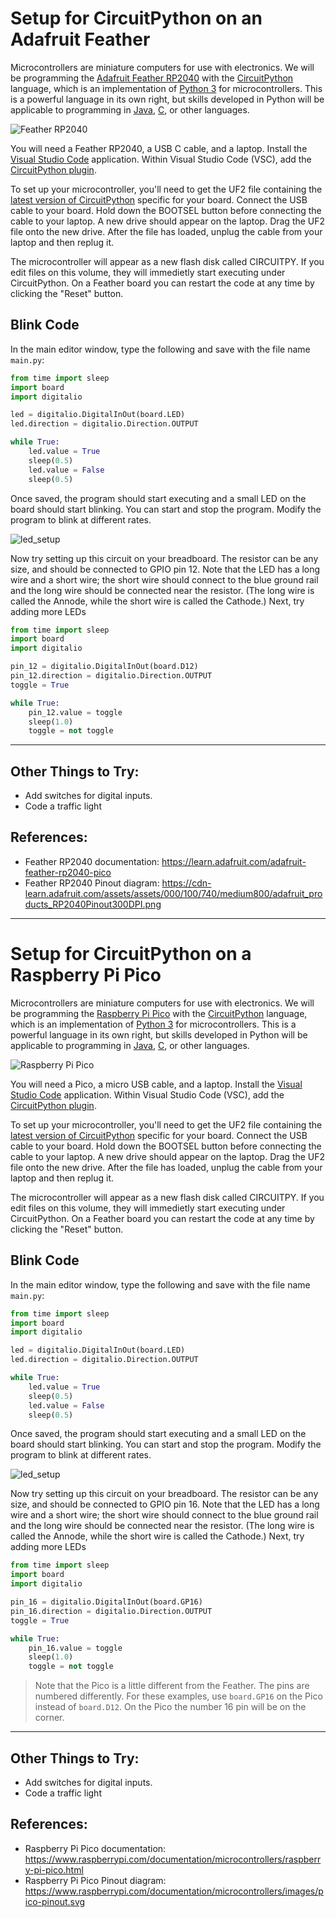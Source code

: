 # Setup for CircuitPython on an Adafruit Feather

Microcontrollers are miniature computers for use with electronics.  We will be programming the [Adafruit Feather RP2040](https://www.adafruit.com/product/4884) with the [CircuitPython](https://circuitpython.org/) language, which is an implementation of [Python 3](https://www.python.org/) for microcontrollers.  This is a powerful language in its own right, but skills developed in Python will be applicable to programming in [Java](https://en.wikipedia.org/wiki/Java_(programming_language)), [C](https://en.wikipedia.org/wiki/C_(programming_language)), or other languages.

![Feather RP2040](./img/feather_rp2040.jpeg)

You will need a Feather RP2040, a USB C cable, and a laptop. Install the [Visual Studio Code](https://code.visualstudio.com/) application.  Within Visual Studio Code (VSC), add the [CircuitPython plugin](https://marketplace.visualstudio.com/items?itemName=joedevivo.vscode-circuitpython).

To set up your microcontroller, you'll need to get the UF2 file containing the [latest version of CircuitPython](https://circuitpython.org/board/adafruit_feather_rp2040/) specific for your board.  Connect the USB cable to your board. Hold down the BOOTSEL button before connecting the cable to your laptop.  A new drive should appear on the laptop.  Drag the UF2 file onto the new drive.  After the file has loaded, unplug the cable from your laptop and then replug it.

The microcontroller will appear as a new flash disk called CIRCUITPY.  If you edit files on this volume, they will immedietly start executing under CircuitPython.  On a Feather board you can restart the code at any time by clicking the "Reset" button.

## Blink Code

In the main editor window, type the following and save with the file name `main.py`:

```python
from time import sleep
import board
import digitalio

led = digitalio.DigitalInOut(board.LED)
led.direction = digitalio.Direction.OUTPUT

while True:
    led.value = True
    sleep(0.5)
    led.value = False
    sleep(0.5)
```

Once saved, the program should start executing and a small LED on the board should start blinking.  You can start and stop the program.  Modify the program to blink at different rates.

![led_setup](./img/led_setup_bb_feather.png)

Now try setting up this circuit on your breadboard.  The resistor can be any size, and should be connected to GPIO pin 12.  Note that the LED has a long wire and a short wire; the short wire should connect to the blue ground rail and the long wire should be connected near the resistor. (The long wire is called the Annode, while the short wire is called the Cathode.) Next, try adding more LEDs

```python
from time import sleep
import board
import digitalio

pin_12 = digitalio.DigitalInOut(board.D12)
pin_12.direction = digitalio.Direction.OUTPUT
toggle = True

while True:
    pin_12.value = toggle
    sleep(1.0)
    toggle = not toggle
```

---

## Other Things to Try:
* Add switches for digital inputs.
* Code a traffic light

## References:
* Feather RP2040 documentation:  https://learn.adafruit.com/adafruit-feather-rp2040-pico
* Feather RP2040 Pinout diagram:  https://cdn-learn.adafruit.com/assets/assets/000/100/740/medium800/adafruit_products_RP2040Pinout300DPI.png

***

# Setup for CircuitPython on a Raspberry Pi Pico

Microcontrollers are miniature computers for use with electronics.  We will be programming the [Raspberry Pi Pico](https://www.raspberrypi.com/products/raspberry-pi-pico/) with the [CircuitPython](https://circuitpython.org/) language, which is an implementation of [Python 3](https://www.python.org/) for microcontrollers.  This is a powerful language in its own right, but skills developed in Python will be applicable to programming in [Java](https://en.wikipedia.org/wiki/Java_(programming_language)), [C](https://en.wikipedia.org/wiki/C_(programming_language)), or other languages.

![Raspberry Pi Pico](./img/pico.jpg)

You will need a Pico, a micro USB cable, and a laptop. Install the [Visual Studio Code](https://code.visualstudio.com/) application.  Within Visual Studio Code (VSC), add the [CircuitPython plugin](https://marketplace.visualstudio.com/items?itemName=joedevivo.vscode-circuitpython).

To set up your microcontroller, you'll need to get the UF2 file containing the [latest version of CircuitPython](https://circuitpython.org/board/raspberry_pi_pico/) specific for your board.  Connect the USB cable to your board. Hold down the BOOTSEL button before connecting the cable to your laptop.  A new drive should appear on the laptop.  Drag the UF2 file onto the new drive.  After the file has loaded, unplug the cable from your laptop and then replug it.

The microcontroller will appear as a new flash disk called CIRCUITPY.  If you edit files on this volume, they will immedietly start executing under CircuitPython.  On a Feather board you can restart the code at any time by clicking the "Reset" button.

## Blink Code

In the main editor window, type the following and save with the file name `main.py`:

```python
from time import sleep
import board
import digitalio

led = digitalio.DigitalInOut(board.LED)
led.direction = digitalio.Direction.OUTPUT

while True:
    led.value = True
    sleep(0.5)
    led.value = False
    sleep(0.5)
```

Once saved, the program should start executing and a small LED on the board should start blinking.  You can start and stop the program.  Modify the program to blink at different rates.

![led_setup](./img/led_setup_50_pico.png)

Now try setting up this circuit on your breadboard.  The resistor can be any size, and should be connected to GPIO pin 16.  Note that the LED has a long wire and a short wire; the short wire should connect to the blue ground rail and the long wire should be connected near the resistor. (The long wire is called the Annode, while the short wire is called the Cathode.) Next, try adding more LEDs

```python
from time import sleep
import board
import digitalio

pin_16 = digitalio.DigitalInOut(board.GP16)
pin_16.direction = digitalio.Direction.OUTPUT
toggle = True

while True:
    pin_16.value = toggle
    sleep(1.0)
    toggle = not toggle
```

> Note that the Pico is a little different from the Feather.
> The pins are numbered differently.  For these examples, use `board.GP16` on the Pico instead of `board.D12`.  On the Pico the number 16 pin will be on the corner.

---

## Other Things to Try:
* Add switches for digital inputs.
* Code a traffic light

## References:
* Raspberry Pi Pico documentation:  https://www.raspberrypi.com/documentation/microcontrollers/raspberry-pi-pico.html
* Raspberry Pi Pico Pinout diagram:  https://www.raspberrypi.com/documentation/microcontrollers/images/pico-pinout.svg

